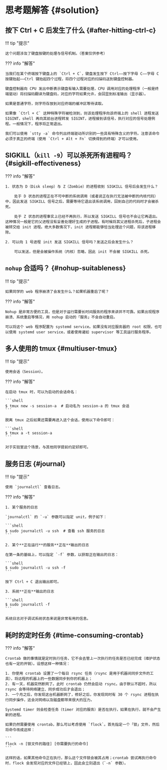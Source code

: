 # 思考题解答 {#solution}

<!-- ## 阻止 ping 命令的输出 {#stop-ping-output}

!!! tip "提示"

    nohup 命令是如何操作的？

??? info "解答"

    当然是 IO 重定向。比如，如果我们希望稍后查看输出，可以重定向到一个文件；如果单纯不想查看输出，可以重定向到空文件 `/dev/null`（会在第五章介绍）以舍弃输出。 -->

## 按下 Ctrl + C 后发生了什么 {#after-hitting-ctrl-c}

!!! tip "提示"

    这个问题涉及了键盘按键的处理与信号机制。（答案仅供参考）

??? info "解答"

    当我们在某个终端按下键盘上的 `Ctrl + C`，键盘发生按下 Ctrl——按下字母 C——字母 C 按键抬起——Ctrl 键抬起四个过程，将四个过程对应的扫描码送到键盘控制器。

    键盘控制器向 CPU 发出中断表示键盘有输入需要处理，CPU 调用对应的处理程序（一般是终端驱动）将扫描码翻译为键盘码，对应的字符如果允许，会回显到标准输出（显示器）。

    如果是普通字符，则字符存放到对应终端的缓冲区等待读取。

    如果像 `Ctrl + C` 这种特殊字符被检测到，则该处理程序向该终端上的 shell 进程发送 SIGINT，shell 再向其前台进程转发 SIGINT，进程接到该信号，执行对应的信号处理例程。一般情况下，程序将正常退出。

    我们可以使用 `stty -a` 命令列出终端驱动所识别的一些具有特殊含义的字符。注意该命令必须于真正的终端（使用 `Ctrl + Alt + Fn` 切换得到的终端）才可以使用。

## SIGKILL（`kill -9`）可以杀死所有进程吗？ {#sigkill-effectiveness}

??? info "解答"

    1. 状态为 D（Disk sleep）与 Z（Zombie）的进程收到 SIGKILL 信号后会发生什么？

        处于 D 状态的进程正在不可中断的系统调用（或者说正在执行无法被中断的内核代码）中，因此发送 SIGKILL 信号之后，需要等待它退出该系统调用，回到自己的代码时才会被杀死。

        处于 Z 状态的进程事实上已经不再执行，所以发送 SIGKILL 信号也不会让它再退出。这种情况一般是它的父进程没有妥善处理好生成的子进程。有时候将其父进程杀死后，子进程会被转交给 init 进程。绝大多数情况下，init 进程都能够恰当处理这个问题，将该进程移除。

    2. 可以向 1 号进程 init 发送 SIGKILL 信号吗？发送之后会发生什么？

        可以发送，但是会被操作系统（内核）忽略，因此 init 不会被 SIGKILL 杀死。

## `nohup` 合适吗？ {#nohup-suitableness}

!!! tip "提示"

    如果同学的 web 程序崩溃了会发生什么？如果机器重启了呢？

??? info "解答"

    Nohup 是非常方便的工具，但是对于运行需要长时间服务的程序来讲并不可靠。如果出现程序崩溃、系统重启等情况，用 nohup 启动的「服务」不会自动重启。

    可以将这个 web 程序配置为 systemd service。如果没有对应服务器的 root 权限，也可以使用 systemd user service，或者使用诸如 supervisor 等工具运行服务程序。

## 多人使用的 tmux {#multiuser-tmux}

!!! tip "提示"

    使用会话（Session）。

??? info "解答"

    在启动 tmux 时，可以为启动的会话命名：

    ```shell
    $ tmux new -s session-a  # 启动名为 session-a 的 tmux 会话
    ```

    脱离 tmux 之后如果还需要再进入这个会话，使用以下命令即可：

    ```shell
    $ tmux a -t session-a
    ```

    对于实验室这个场景，与其他同学提前约定好即可。

## 服务日志 {#journal}

!!! tip "提示"

    使用 `journalctl` 查看日志。

??? info "解答"

    1. 某个服务的日志

    `journalctl` 的 `-u` 参数可以指定 unit，例子如下：

    ```shell
    $ sudo journalctl -u ssh  # 查看 ssh 服务的日志
    ```

    2. 某个**正在运行**的服务**正在**输出的日志

    在第一条的基础上，可以指定 `-f` 参数，以获取正在输出的日志：

    ```shell
    $ sudo journalctl -u ssh -f
    ```

    按下 Ctrl + C 退出输出即可。

    3. 系统**正在**输出的日志

    ```shell
    $ sudo journalctl -f
    ```

    系统日志对于调试系统状态来说是非常有用的信息。

## 耗时的定时任务 {#time-consuming-crontab}

??? info "解答"

    Crontab 做的事情就是定时执行任务，它不会去管上一次执行的任务是否已经完成（维护状态也有一定的开销）。设想这样一种情况：

    1. 你使用 crontab 设置了一个每日 rsync 任务（rsync 是用于机器间同步文件的工具），将远程的机器上的一些数据同步到你的机器上；
    2. 有一天，机器突然断网了。此时 crontab 仍然会启动 rsync。由于默认不超时，所以 rsync 会等待网络建立、同步成功后才会退出；
    3. 一个月之后，你发现这台机器断网了，修好之后，你发现同时有 30 个 rsync 进程在执行同步操作，这会对网络以及磁盘都带来很大的压力。

    Systemd timer 则会检查任务（timer 对应的服务）是否在执行，如果在执行，就不会产生新的进程。

    如果仍然需要使用 crontab，那么可以考虑使用 `flock`。首先指定一个「锁」文件，然后将命令改成这样：

    ```
    flock -n [锁文件的路径] [你需要执行的命令]
    ```

    这样的话，如果其他命令正在执行，那么这个文件锁会被其占用；crontab 尝试再执行命令时，flock 会发现对应的文件已经锁上，因此会立刻退出（`-n` 参数）。
